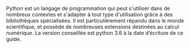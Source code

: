 Python est un langage de programmation qui peut s'utiliser dans de nombreux contextes et s'adapter à tout type d'utilisation grâce à des bibliothèques spécialisées. Il est particulièrement répandu dans le monde scientifique, et possède de nombreuses extensions destinées au calcul numérique. La version conseillée est python 3.6 à la date d’écriture de ce guide. 

